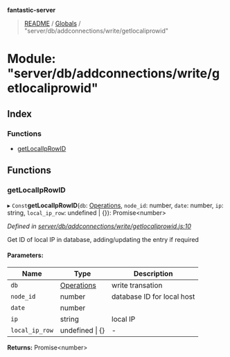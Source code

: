 **fantastic-server**

> [README](../README.md) / [Globals](../globals.md) / "server/db/addconnections/write/getlocaliprowid"

# Module: "server/db/addconnections/write/getlocaliprowid"

## Index

### Functions

* [getLocalIpRowID](_server_db_addconnections_write_getlocaliprowid_.md#getlocaliprowid)

## Functions

### getLocalIpRowID

▸ `Const`**getLocalIpRowID**(`db`: [Operations](_packages_fantastic_utils_db_types_d_.md#operations), `node_id`: number, `date`: number, `ip`: string, `local_ip_row`: undefined \| {}): Promise\<number>

*Defined in [server/db/addconnections/write/getlocaliprowid.js:10](https://github.com/besimorhino/project-fantastic/blob/af5d0de/server/db/addconnections/write/getlocaliprowid.js#L10)*

Get ID of local IP in database, adding/updating the entry if required

#### Parameters:

Name | Type | Description |
------ | ------ | ------ |
`db` | [Operations](_packages_fantastic_utils_db_types_d_.md#operations) | write transation |
`node_id` | number | database ID for local host |
`date` | number |  |
`ip` | string | local IP |
`local_ip_row` | undefined \| {} | - |

**Returns:** Promise\<number>
